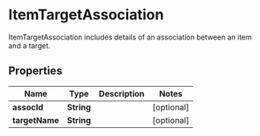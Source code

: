 

# ItemTargetAssociation

ItemTargetAssociation includes details of an association between an item and a target.
## Properties

Name | Type | Description | Notes
------------ | ------------- | ------------- | -------------
**assocId** | **String** |  |  [optional]
**targetName** | **String** |  |  [optional]



